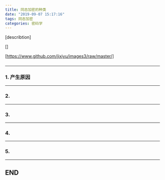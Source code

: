 ```yaml
---
title: 同态加密的种类
date: "2019-09-07 15:17:16"
tags: 同态加密
categories: 密码学
---
```


[describtion]

[]
<!-- more -->

[https://www.github.com/jixiyu/images3/raw/master/]
### 


----------


### 1. 产生原因


----------

### 2. 


----------

### 3. 


----------

### 4. 


----------

### 5. 




----------
## END

